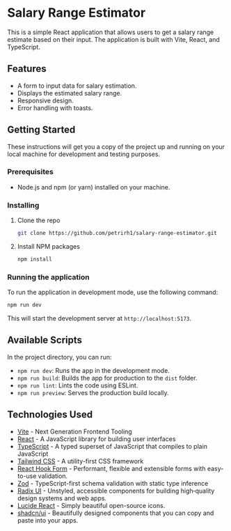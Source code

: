 # Salary Range Estimator

This is a simple React application that allows users to get a salary range estimate based on their input. The application is built with Vite, React, and TypeScript.

## Features

- A form to input data for salary estimation.
- Displays the estimated salary range.
- Responsive design.
- Error handling with toasts.

## Getting Started

These instructions will get you a copy of the project up and running on your local machine for development and testing purposes.

### Prerequisites

- Node.js and npm (or yarn) installed on your machine.

### Installing

1.  Clone the repo
    ```sh
    git clone https://github.com/petrirh1/salary-range-estimator.git
    ```
2.  Install NPM packages
    ```sh
    npm install
    ```

### Running the application

To run the application in development mode, use the following command:

```sh
npm run dev
```

This will start the development server at `http://localhost:5173`.

## Available Scripts

In the project directory, you can run:

- `npm run dev`: Runs the app in the development mode.
- `npm run build`: Builds the app for production to the `dist` folder.
- `npm run lint`: Lints the code using ESLint.
- `npm run preview`: Serves the production build locally.

## Technologies Used

- [Vite](https://vitejs.dev/) - Next Generation Frontend Tooling
- [React](https://reactjs.org/) - A JavaScript library for building user interfaces
- [TypeScript](https://www.typescriptlang.org/) - A typed superset of JavaScript that compiles to plain JavaScript
- [Tailwind CSS](https://tailwindcss.com/) - A utility-first CSS framework
- [React Hook Form](https://react-hook-form.com/) - Performant, flexible and extensible forms with easy-to-use validation.
- [Zod](https://zod.dev/) - TypeScript-first schema validation with static type inference
- [Radix UI](https://www.radix-ui.com/) - Unstyled, accessible components for building high‑quality design systems and web apps.
- [Lucide React](https://lucide.dev/) - Simply beautiful open-source icons.
- [shadcn/ui](https://ui.shadcn.com/) - Beautifully designed components that you can copy and paste into your apps.
